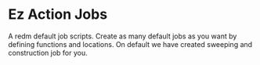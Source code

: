 # Ez Action Jobs
A redm default job scripts. Create as many default jobs as you want by defining functions and locations. On default we have created sweeping and construction job for you.
